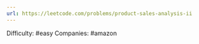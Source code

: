 ```yaml
---
url: https://leetcode.com/problems/product-sales-analysis-ii
---
```


Difficulty: #easy
Companies: #amazon